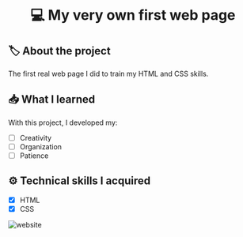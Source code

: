 <h1 align="center"> 💻 <strong>My very own first web page</strong> </h1>

## 🏷️ **About the project**
The first real web page I did to train my HTML and CSS skills.

## 📥 **What I learned**
With this project, I developed my:
- [ ] Creativity
- [ ] Organization
- [ ] Patience

## ⚙️ **Technical skills I acquired**
- [x] HTML
- [x] CSS

![website](http://url/to/img.png)
